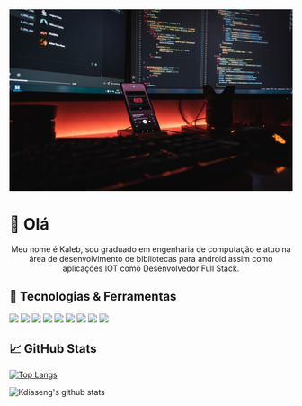 
<img  src="mobile-developer.jpg" alt="developer">


# :wave: Olá

<p align="center">
	Meu nome é Kaleb, sou graduado em engenharia de computação e atuo na área de desenvolvimento de bibliotecas para android assim como aplicações IOT como Desenvolvedor Full Stack.
</P>

## 🔧 Tecnologias & Ferramentas

![](https://img.shields.io/badge/Editor-IntelliJ-informational?style=flat&logo=intelliJ-idea&Color=white&color=15d8bd)
![](https://img.shields.io/badge/Editor-Visual_Studio-informational?style=flat&logo=visual-studio-code&logoColor=white&color=15d8bd)
![](https://img.shields.io/badge/Editor-Android_Studio-informational?style=flat&logo=android-Studio&logoColor=white&color=15d8bd)
![](https://img.shields.io/badge/Tools-Microsoft_SQL_Server-informational?style=flat&logo=microsoft-sql-server&logoColor=white&color=15d8bd)
![](https://img.shields.io/badge/Tools-Angular_7-informational?style=flat&logo=angular&Color=white&color=15d8bd)
![](https://img.shields.io/badge/Code-Kotlin-informational?style=flat&logo=Kotlin&logoColor=white&color=15d8bd)
![](https://img.shields.io/badge/Code-Java-informational?style=flat&logo=Java&logoColor=white&color=15d8bd)
![](https://img.shields.io/badge/Code-C_Sharp-informational?style=flat&logo=c-sharp&logoColor=white&color=15d8bd)
![](https://img.shields.io/badge/Code-TypeScript-informational?style=flat&logo=typeScript&Color=white&color=15d8bd)


## &#x1f4c8; GitHub Stats

[![Top Langs](https://github-readme-stats.vercel.app/api/top-langs/?username=Kdiaseng&layout=compact)](https://github.com/Kdiaseng/github-readme-stats)

![Kdiaseng's github stats](https://github-readme-stats.vercel.app/api?username=Kdiaseng&theme=vue-dark&show_icons=true)
